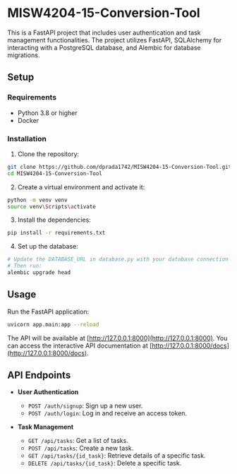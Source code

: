 # MISW4204-15-Conversion-Tool

This is a FastAPI project that includes user authentication and task management functionalities. The project utilizes FastAPI, SQLAlchemy for interacting with a PostgreSQL database, and Alembic for database migrations.

## Setup

### Requirements

- Python 3.8 or higher
- Docker

### Installation

1. Clone the repository:
```bash
git clone https://github.com/dprada1742/MISW4204-15-Conversion-Tool.git
cd MISW4204-15-Conversion-Tool
```

2. Create a virtual environment and activate it:
```bash
python -m venv venv
source venv\Scripts\activate
```

3. Install the dependencies:
```bash
pip install -r requirements.txt
```

4. Set up the database:
```bash
# Update the DATABASE_URL in database.py with your database connection details.
# Then run:
alembic upgrade head
```

## Usage

Run the FastAPI application:

```bash
uvicorn app.main:app --reload
```

The API will be available at [http://127.0.0.1:8000](http://127.0.0.1:8000). You can access the interactive API documentation at [http://127.0.0.1:8000/docs](http://127.0.0.1:8000/docs).

## API Endpoints

- **User Authentication**
    - `POST /auth/signup`: Sign up a new user.
    - `POST /auth/login`: Log in and receive an access token.

- **Task Management**
    - `GET /api/tasks`: Get a list of tasks.
    - `POST /api/tasks`: Create a new task.
    - `GET /api/tasks/{id_task}`: Retrieve details of a specific task.
    - `DELETE /api/tasks/{id_task}`: Delete a specific task.
